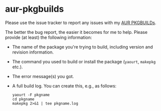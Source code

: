 # aur-pkgbuilds

Please use the issue tracker to report any issues with my [AUR PKGBUILDs](https://aur.archlinux.org/packages/?SeB=m&K=aggraef).

The better the bug report, the easier it becomes for me to help. Please provide (at least) the following information:

* The name of the package you're trying to build, including version and revision information.

* The command you used to build or install the package (`yaourt`, `makepkg` etc.).

* The error message(s) you got.

* A full build log. You can create this, e.g., as follows:

    ```
    yaourt -F pkgname
    cd pkgname
    makepkg 2>&1 | tee pkgname.log
    ```
